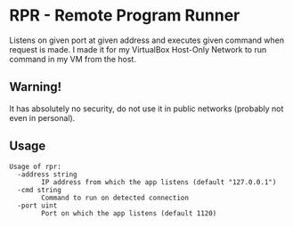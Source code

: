 # RPR - Remote Program Runner

Listens on given port at given address and executes given command when request is made. 
I made it for my VirtualBox Host-Only Network to run command in my VM from the host.

## Warning!

It has absolutely no security, do not use it in public networks (probably not even in personal). 

## Usage

```
Usage of rpr:
  -address string
    	IP address from which the app listens (default "127.0.0.1")
  -cmd string
    	Command to run on detected connection
  -port uint
    	Port on which the app listens (default 1120)
```

